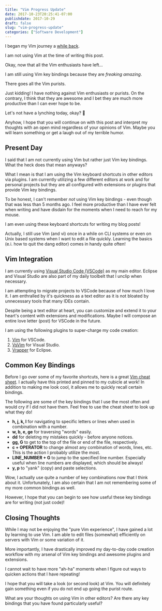 ```yaml
---
title: "Vim Progress Update"
date: 2017-10-23T20:25:41-07:00
publishdate: 2017-10-29
draft: false
slug: "vim-progress-update"
categories: ["Software Development"]
---
```


I began my Vim journey a [while back](/using-vim-for-a-week).

I am not using Vim at the time of writing this post.

Okay, now that all the Vim enthusiasts have left...

I am still using Vim key bindings because they are *freaking amazing*.

There goes all the Vim purists.

Just kidding! I have nothing against Vim enthusiasts or purists. On the contrary, I think that they are awesome and I bet they are much more productive than I can ever hope to be.

Let's not have a lynching today, okay? 🙂

Anyhow, I hope that you will continue on with this post and interpret my thoughts with an open mind regardless of your opinions of Vim. Maybe you will learn something or get a laugh out of my terrible humor.

## Present Day

I said that I am not currently using Vim but rather just Vim key bindings. What the heck does that mean anyways?

What I mean is that I am using the Vim keyboard shortcuts in other editors via plugins. I am currently utilizing a few different editors at work and for personal projects but they are all configured with extensions or plugins that provide Vim key bindings.

To be honest, I can't remember *not* using Vim key bindings - even though that was less than 5 months ago. I feel more productive than I have ever felt when writing and have disdain for the moments when I need to reach for my mouse.

I am even using these keyboard shortcuts for writing my blog posts!

Actually, I still use Vim (and vi) once in a while on CLI systems or even on Unix based systems when I want to edit a file quickly. Learning the basics (e.i. how to quit the dang editor) comes in handy quite often!

## Vim Integration

I am currently using <a href="https://code.visualstudio.com/" target="_blank">Visual Studio Code (VSCode)</a> as my main editor. Eclipse and Visual Studio are also part of my daily toolbelt that I unclip when necessary.

I am attempting to migrate projects to VSCode because of how much I love it. I am enthralled by it's quickness as a text editor as it is not bloated by unnecessary tools that many IDEs contain.

Despite being a text editor at heart, you can customize and extend it to your heart's content with extensions and modifications. Maybe I will compose an entire love letter (post) for VSCode in the future.

I am using the following plugins to super-charge my code creation:

1. <a href="https://marketplace.visualstudio.com/items?itemName=vscodevim.vim" target="_blank">Vim</a> for VSCode.
2. <a href="https://marketplace.visualstudio.com/items?itemName=JaredParMSFT.VsVim" target="_blank">VsVim</a> for Visual Studio.
3. <a href="http://vrapper.sourceforge.net/home/" target="_blank">Vrapper</a> for Eclipse.

## Common Key Bindings

Before I go over some of my favorite shortcuts, here is a great <a href="http://www.viemu.com/vi-vim-dvorak-cheat-sheet.gif" target="_blank">Vim cheat sheet</a>. I actually have this printed and pinned to my cubicle at work! In addition to making me look cool, it allows me to quickly recall certain bindings.

The following are some of the key bindings that I use the most often and would cry if I did not have them. Feel free to use the cheat sheet to look up what they do!

* **h, j, k, l** for navigating to specific letters or lines when used in combination with a number.
* **w, b, e, ge** for traversing "words" easily.
* **dd** for deleting my mistakes quickly - before anyone notices.
* **gg, G** to get to the top of the file or end of the file, respectively.
* **c + OPERATOR** to change almost any combination of words, lines, etc. This is the action I probably utilize the most.
* **LINE_NUMBER + G** to jump to the specified line number. Especially useful when line numbers are displayed, which should be always!
* **y, p** to "yank" (copy) and paste selections.

Wow, I actually use quite a number of key combinations now that I think about it. Unfortunately, I am also certain that I am not remembering some of my more common bindings as well.

However, I hope that you can begin to see how useful these key bindings are for writing (not just code)!

## Closing Thoughts

While I may not be enjoying the "pure Vim experience", I have gained a lot by learning to use Vim. I am able to edit files (somewhat) efficiently on servers with Vim or some variation of it.

More importantly, I have drastically improved my day-to-day code creation workflow with my arsenal of Vim key bindings and awesome plugins and extensions.

I cannot wait to have more "ah-ha" moments when I figure out ways to quicken actions that I have repeating!

I hope that you will take a look (or second look) at Vim. You will definitely gain something even if you do not end up going the purist route.

What are your thoughts on using Vim in other editors? Are there any key bindings that you have found particularly useful?